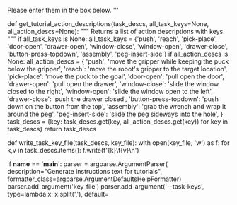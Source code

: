 Please enter them in the box below.
'''

def get_tutorial_action_descriptions(task_descs, all_task_keys=None, all_action_descs=None):
    """
    Returns a list of action descriptions with keys.
    """
    if all_task_keys is None:
        all_task_keys = {'push', 'reach', 'pick-place', 'door-open', 'drawer-open', 'window-close', 'window-open', 'drawer-close', 'button-press-topdown', 'assembly', 'peg-insert-side'}
    if all_action_descs is None:
        all_action_descs = {
            'push': 'move the gripper while keeping the puck below the gripper',
            'reach': 'move the robot\'s gripper to the target location',
            'pick-place': 'move the puck to the goal',
            'door-open': 'pull open the door',
            'drawer-open': 'pull open the drawer',
            'window-close': 'slide the window closed to the right',
            'window-open': 'slide the window open to the left',
            'drawer-close': 'push the drawer closed',
            'button-press-topdown': 'push down on the button from the top',
            'assembly': 'grab the wrench and wrap it around the peg',
            'peg-insert-side': 'slide the peg sideways into the hole',
        }
    task_descs = {key: task_descs.get(key, all_action_descs.get(key)) for key in task_descs}
    return task_descs

def write_task_key_file(task_descs, key_file):
    with open(key_file, 'w') as f:
        for k,v in task_descs.items():
            f.write(f'{k}\t{v}\n')

if __name__ == '__main__':
    parser = argparse.ArgumentParser(
        description="Generate instructions text for tutorials",
        formatter_class=argparse.ArgumentDefaultsHelpFormatter)
    parser.add_argument('key_file')
    parser.add_argument('--task-keys', type=lambda x: x.split(','), default=